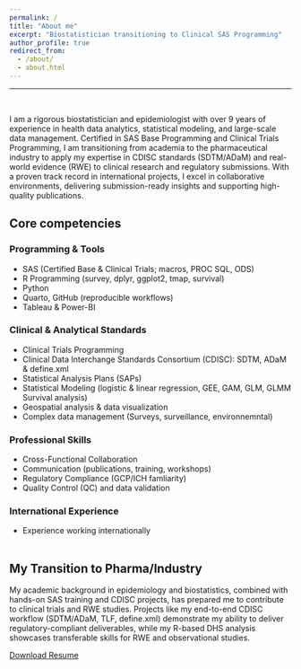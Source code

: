 ```yaml
---
permalink: /
title: "About me"
excerpt: "Biostatistician transitioning to Clinical SAS Programming"
author_profile: true
redirect_from: 
  - /about/
  - about.html
---
```


--- 
<br/>

I am a rigorous biostatistician and epidemiologist with over 9 years of experience in health data analytics, statistical modeling, and large-scale data management. Certified in SAS Base Programming and Clinical Trials Programming, I am transitioning from academia to the pharmaceutical industry to apply my expertise in CDISC standards (SDTM/ADaM) and real-world evidence (RWE) to clinical research and regulatory submissions. With a proven track record in international projects, I excel in collaborative environments, delivering submission-ready insights and supporting high-quality publications.


## Core competencies

### Programming & Tools
- SAS (Certified Base & Clinical Trials; macros, PROC SQL, ODS)
- R Programming (survey, dplyr, ggplot2, tmap, survival)
- Python
- Quarto, GitHub (reproducible workflows)
- Tableau & Power-BI

### Clinical & Analytical Standards
- Clinical Trials Programming
- Clinical Data Interchange Standards Consortium (CDISC): SDTM, ADaM & define.xml
- Statistical Analysis Plans (SAPs)
- Statistical Modeling (logistic & linear regression, GEE, GAM, GLM, GLMM Survival analysis)
- Geospatial analysis & data visualization
- Complex data management (Surveys, surveillance, environnemntal)

### Professional Skills
- Cross-Functional Collaboration
- Communication (publications, training, workshops)
- Regulatory Compliance (GCP/ICH famliarity)
- Quality Control (QC) and data validation

### International Experience
- Experience working internationally
<br/><br/>

## My Transition to Pharma/Industry
My academic background in epidemiology and biostatistics, combined with hands-on SAS training and CDISC projects, has prepared me to contribute to clinical trials and RWE studies. Projects like my end-to-end CDISC workflow (SDTM/ADaM, TLF, define.xml) demonstrate my ability to deliver regulatory-compliant deliverables, while my R-based DHS analysis showcases transferable skills for RWE and observational studies.

<a href="/Ousmane Diallo - Resume_updated.pdf" download>Download Resume</a>

